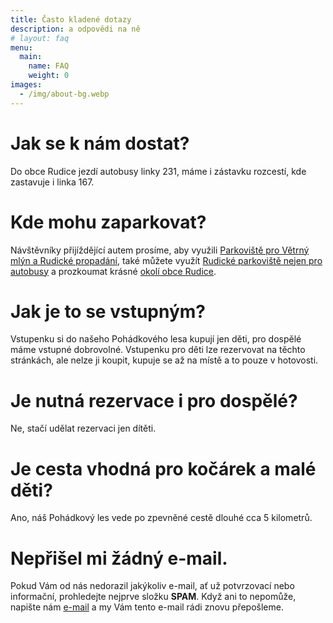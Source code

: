 ```yaml
---
title: Často kladené dotazy
description: a odpovědi na ně
# layout: faq
menu:
  main:
    name: FAQ
    weight: 0
images:
  - /img/about-bg.webp
---
```


# Jak se k nám dostat?
Do obce Rudice jezdí autobusy linky 231, máme i zástavku rozcestí, kde zastavuje i linka 167.

# Kde mohu zaparkovat?
Návštěvníky přijíždějící autem prosíme, aby využili [Parkoviště pro Větrný mlýn a Rudické propadání](https://goo.gl/maps/EPPPv2R1ow9DStVRA), také můžete využít [Rudické parkoviště nejen pro autobusy](https://goo.gl/maps/CzQHWSFEY9ATb72Y7) a prozkoumat krásné [okolí obce Rudice](https://www.rudice.cz/pro-turisty/rudice-a-okoli).

# Jak je to se vstupným?
Vstupenku si do našeho Pohádkového lesa kupují jen děti, pro dospělé máme vstupné dobrovolné. Vstupenku pro děti lze rezervovat na těchto stránkách, ale nelze ji koupit, kupuje se až na místě a to pouze v hotovosti.

# Je nutná rezervace i pro dospělé?
Ne, stačí udělat rezervaci jen dítěti.

# Je cesta vhodná pro kočárek a malé děti?
Ano, náš Pohádkový les vede po zpevněné cestě dlouhé cca 5 kilometrů.

# Nepřišel mi žádný e-mail.
Pokud Vám od nás nedorazil jakýkoliv e-mail, ať už potvrzovací nebo informační, prohledejte nejprve složku **SPAM**. Když ani to nepomůže, napište nám [e-mail](mailto:pohles@rudickamladez.cz) a my Vám tento e-mail rádi znovu přepošleme.